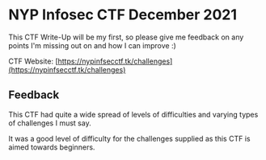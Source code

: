 # NYP Infosec CTF December 2021

This CTF Write-Up will be my first, so please give me feedback on any points I'm missing out on and how I can improve :)

CTF Website: [https://nypinfsecctf.tk/challenges](https://nypinfsecctf.tk/challenges)

## Feedback
This CTF had quite a wide spread of levels of difficulties and varying types of challenges I must say.

It was a good level of difficulty for the challenges supplied as this CTF is aimed towards beginners.
